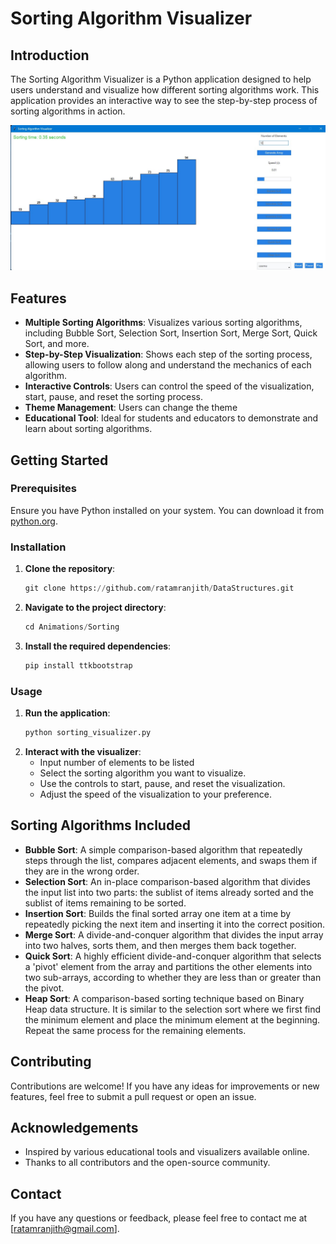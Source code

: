 # Sorting Algorithm Visualizer

## Introduction

The Sorting Algorithm Visualizer is a Python application designed to help users understand and visualize how different sorting algorithms work. This application provides an interactive way to see the step-by-step process of sorting algorithms in action.

![Sorting Algorithm Visualizer](assets/images/SortingVisualizer.jpg)

## Features

- **Multiple Sorting Algorithms**: Visualizes various sorting algorithms, including Bubble Sort, Selection Sort, Insertion Sort, Merge Sort, Quick Sort, and more.
- **Step-by-Step Visualization**: Shows each step of the sorting process, allowing users to follow along and understand the mechanics of each algorithm.
- **Interactive Controls**: Users can control the speed of the visualization, start, pause, and reset the sorting process.
- **Theme Management**: Users can change the theme
- **Educational Tool**: Ideal for students and educators to demonstrate and learn about sorting algorithms.

## Getting Started

### Prerequisites

Ensure you have Python installed on your system. You can download it from [python.org](https://www.python.org/).

### Installation

1. **Clone the repository**:
    ```python
    git clone https://github.com/ratamranjith/DataStructures.git
    ```
2. **Navigate to the project directory**:
    ```python
    cd Animations/Sorting
    ```
3. **Install the required dependencies**:
    ```python
    pip install ttkbootstrap
    ```

### Usage

1. **Run the application**:
    ```python
    python sorting_visualizer.py
    ```
2. **Interact with the visualizer**:
    - Input number of elements to be listed
    - Select the sorting algorithm you want to visualize.
    - Use the controls to start, pause, and reset the visualization.
    - Adjust the speed of the visualization to your preference.

## Sorting Algorithms Included

- **Bubble Sort**: A simple comparison-based algorithm that repeatedly steps through the list, compares adjacent elements, and swaps them if they are in the wrong order.
- **Selection Sort**: An in-place comparison-based algorithm that divides the input list into two parts: the sublist of items already sorted and the sublist of items remaining to be sorted.
- **Insertion Sort**: Builds the final sorted array one item at a time by repeatedly picking the next item and inserting it into the correct position.
- **Merge Sort**: A divide-and-conquer algorithm that divides the input array into two halves, sorts them, and then merges them back together.
- **Quick Sort**: A highly efficient divide-and-conquer algorithm that selects a 'pivot' element from the array and partitions the other elements into two sub-arrays, according to whether they are less than or greater than the pivot.
- **Heap Sort**: A comparison-based sorting technique based on Binary Heap data structure. It is similar to the selection sort where we first find the minimum element and place the minimum element at the beginning. Repeat the same process for the remaining elements.

## Contributing

Contributions are welcome! If you have any ideas for improvements or new features, feel free to submit a pull request or open an issue.

## Acknowledgements

- Inspired by various educational tools and visualizers available online.
- Thanks to all contributors and the open-source community.

## Contact

If you have any questions or feedback, please feel free to contact me at [ratamranjith@gmail.com].

